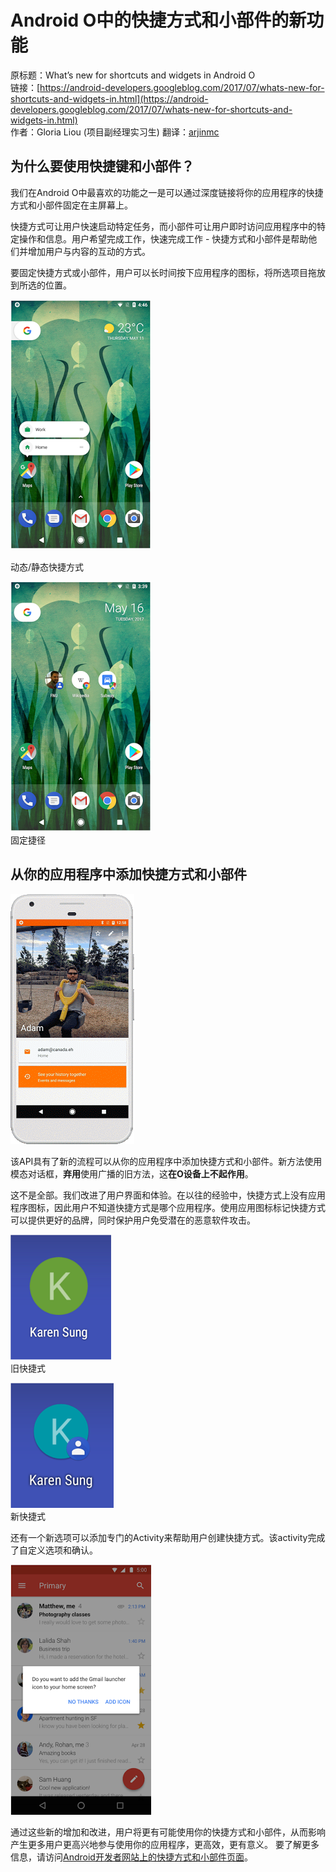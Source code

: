 # Android O中的快捷方式和小部件的新功能

原标题：What’s new for shortcuts and widgets in Android O  
链接：[https://android-developers.googleblog.com/2017/07/whats-new-for-shortcuts-and-widgets-in.html](https://android-developers.googleblog.com/2017/07/whats-new-for-shortcuts-and-widgets-in.html)  
作者：Gloria Liou (项目副经理实习生)
翻译：[arjinmc](https://github.com/arjinmc)  

## 为什么要使用快捷键和小部件？

我们在Android O中最喜欢的功能之一是可以通过深度链接将你的应用程序的快捷方式和小部件固定在主屏幕上。

快捷方式可让用户快速启动特定任务，而小部件可让用户即时访问应用程序中的特定操作和信息。用户希望完成工作，快速完成工作 - 快捷方式和小部件是帮助他们并增加用户与内容的互动的方式。

要固定快捷方式或小部件，用户可以长时间按下应用程序的图标，将所选项目拖放到所选的位置。

![img](../images/2017.7.28.1.png)  

动态/静态快捷方式

![img](../images/2017.7.28.2.png)  
固定捷径

## 从你的应用程序中添加快捷方式和小部件
![img](../images/2017.7.28.3.gif)  

该API具有了新的流程可以从你的应用程序中添加快捷方式和小部件。新方法使用模态对话框，<strong>弃用</strong>使用广播的旧方法，这<strong>在O设备上不起作用</strong>。

这不是全部。我们改进了用户界面和体验。在以往的经验中，快捷方式上没有应用程序图标，因此用户不知道快捷方式是哪个应用程序。使用应用图标标记快捷方式可以提供更好的品牌，同时保护用户免受潜在的恶意软件攻击。

![img](../images/2017.7.28.4.png)  
旧快捷式

![img](../images/2017.7.28.5.png)  
新快捷式

还有一个新选项可以添加专门的Activity来帮助用户创建快捷方式。该activity完成了自定义选项和确认。

![img](../images/2017.7.28.6.png)  

通过这些新的增加和改进，用户将更有可能使用你的快捷方式和小部件，从而影响产生更多用户更高兴地参与使用你的应用程序，更高效，更有意义。
要了解更多信息，请访问[Android开发者网站上的快捷方式和小部件页面](https://developer.android.com/preview/features/pinning-shortcuts-widgets.html)。
